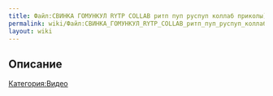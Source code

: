 ```yaml
---
title: Файл:СВИНКА ГОМУНКУЛ RYTP COLLAB ритп пуп руспуп коллаб приколы)))))))))
permalink: wiki/Файл:СВИНКА_ГОМУНКУЛ_RYTP_COLLAB_ритп_пуп_руспуп_коллаб_приколы)))))))))/
layout: wiki
---
```


## Описание

[Категория:Видео](Категория:Видео "wikilink")
